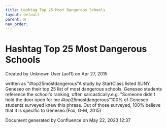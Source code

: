 ```yaml
---
title: Hashtag Top 25 Most Dangerous Schools
layout: default
parent: H
nav_order:
---
```


# Hashtag Top 25 Most Dangerous Schools

Created by  Unknown User (aof1) on Apr 27, 2015

written as &quot;#top25mostdangerous&quot;A study by StartClass listed SUNY Geneseo on their top 25 list of most dangerous schools. Geneseo students reference the school's ranking, often sarcastically.e.g. &quot;Someone didn't hold the door open for me #top25mostdangerous&quot;100% of Geneseo students surveyed knew this phrase. Out of those surveyed, 100% believe that it is specific to Geneseo.(Fox, G-M, 2015) 

Document generated by Confluence on May 22, 2023 12:37


